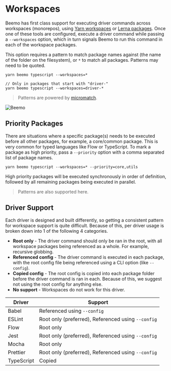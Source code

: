 # Workspaces

Beemo has first class support for executing driver commands across workspaces (monorepos), using
[Yarn workspaces](https://yarnpkg.com/lang/en/docs/workspaces/) or
[Lerna packages](https://github.com/lerna/lerna#lernajson). Once one of these tools are configured,
execute a driver command while passing a `--workspaces` option, which in turn signals Beemo to run
this command in each of the workspace packages.

This option requires a pattern to match package names against (the name of the folder on the
filesystem), or `*` to match all packages. Patterns may need to be quoted.

```
yarn beemo typescript --workspaces=*

// Only in packages that start with "driver-"
yarn beemo typescript --workspaces=driver-*
```

> Patterns are powered by [micromatch](https://github.com/micromatch/micromatch).

![Beemo](https://raw.githubusercontent.com/milesj/beemo/master/docs/img/workspaces.gif)

## Priority Packages

There are situations where a specific package(s) needs to be executed before all other packages, for
example, a core/common package. This is very common for typed languages like Flow or TypeScript. To
mark a package as high priority, pass a `--priority` option with a comma separated list of package
names.

```
yarn beemo typescript --workspaces=* --priority=core,utils
```

High priority packages will be executed synchronously in order of definition, followed by all
remaining packages being executed in parallel.

> Patterns are also supported here.

## Driver Support

Each driver is designed and built differently, so getting a consistent pattern for workspace support
is quite difficult. Because of this, per driver usage is broken down into 1 of the following 4
categories.

- **Root only** - The driver command should only be ran in the root, with all workspace packages
  being referenced as a whole. For example, recursive globbing.
- **Referenced config** - The driver command is executed in each package, with the root config file
  being referenced using a CLI option (like `--config`).
- **Copied config** - The root config is copied into each package folder before the driver command
  is ran in each. Because of this, we suggest not using the root config for anything else.
- **No support** - Workspaces do not work for this driver.

| Driver     | Support                                            |
| ---------- | -------------------------------------------------- |
| Babel      | Referenced using `--config`                        |
| ESLint     | Root only (preferred), Referenced using `--config` |
| Flow       | Root only                                          |
| Jest       | Root only (preferred), Referenced using `--config` |
| Mocha      | Root only                                          |
| Prettier   | Root only (preferred), Referenced using `--config` |
| TypeScript | Copied                                             |
